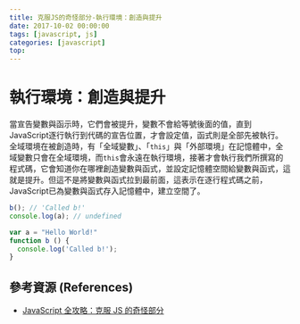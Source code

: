 ```yaml
---
title: 克服JS的奇怪部分-執行環境：創造與提升
date: 2017-10-02 00:00:00
tags: [javascript, js]
categories: [javascript]
top:
---
```

# 執行環境：創造與提升
當宣告變數與函示時，它們會被提升，變數不會給等號後面的值，直到JavaScript逐行執行到代碼的宣告位置，才會設定值，函式則是全部先被執行。  
全域環境在被創造時，有「全域變數」、「`this`」與「外部環境」在記憶體中，全域變數只會在全域環境，而`this`會永遠在執行環境，接著才會執行我們所撰寫的程式碼，它會知道你在哪裡創造變數與函式，並設定記憶體空間給變數與函式，這就是提升。但這不是將變數與函式拉到最前面，這表示在逐行程式碼之前，JavaScript已為變數與函式存入記憶體中，建立空間了。
```javascript
b(); // 'Called b!'
console.log(a); // undefined

var a = "Hello World!"
function b () {
  console.log('Called b!');
}
```

## 參考資源 (References)
* [JavaScript 全攻略：克服 JS 的奇怪部分](https://www.udemy.com/javascriptjs/learn/v4/overview)
